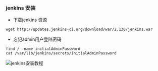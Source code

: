 ### jenkins 安装

* 下载jenkins 资源
```text
wget http://updates.jenkins-ci.org/download/war/2.130/jenkins.war
```

* 忘记admin用户登陆密码
```text
find / -name initialAdminPassword
cat /var/lib/jenkins/secrets/initialAdminPassword
```

![jenkins安装教程](https://my.oschina.net/xshuai/blog/1837180)
